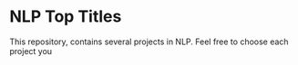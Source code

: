 # NLP Top Titles
This repository, contains several projects in NLP.
Feel free to choose each project you 
